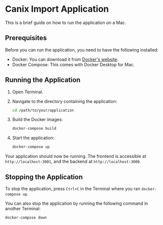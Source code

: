 # Canix Import Application

This is a brief guide on how to run the application on a Mac.

## Prerequisites

Before you can run the application, you need to have the following installed:

- Docker: You can download it from [Docker's website](https://www.docker.com/products/docker-desktop).
- Docker Compose: This comes with Docker Desktop for Mac.

## Running the Application

1. Open Terminal.

2. Navigate to the directory containing the application:

    ```bash
    cd /path/to/your/application
    ```

3. Build the Docker images:

    ```bash
    docker-compose build
    ```

4. Start the application:

    ```bash
    docker-compose up
    ```

Your application should now be running. The frontend is accessible at `http://localhost:3001`, and the backend at `http://localhost:3000`.

## Stopping the Application

To stop the application, press `Ctrl+C` in the Terminal where you ran `docker-compose up`.

You can also stop the application by running the following command in another Terminal:

```bash
docker-compose down